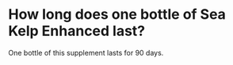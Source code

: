# How long does one bottle of Sea Kelp Enhanced last?

One bottle of this supplement lasts for 90 days.